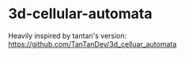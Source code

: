 # 3d-cellular-automata
Heavily inspired by tantan's version: https://github.com/TanTanDev/3d_celluar_automata
